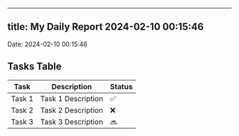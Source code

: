 
---
title: My Daily Report 2024-02-10 00:15:46
---

Date: 2024-02-10 00:15:46

## Tasks Table

| Task | Description | Status |
|------|-------------|--------|
| Task 1 | Task 1 Description | ✅ |
| Task 2 | Task 2 Description | ❌ |
| Task 3 | Task 3 Description | 🔜 |

